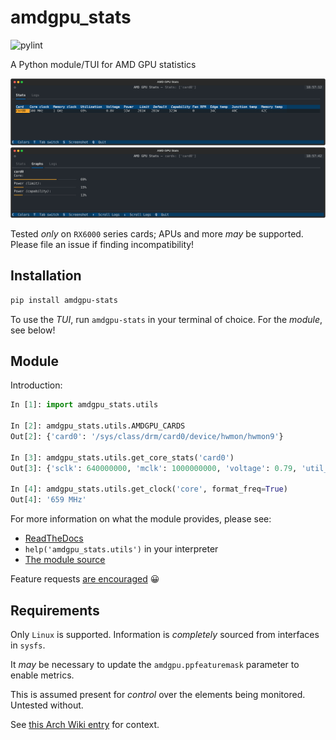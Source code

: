 # amdgpu_stats
![pylint](https://github.com/joshlay/amdgpu_stats/actions/workflows/pylint.yml/badge.svg)

A Python module/TUI for AMD GPU statistics

![Screenshot of the main stats table](https://raw.githubusercontent.com/joshlay/amdgpu_stats/master/screens/main.svg "Main screen")
![Screenshot of the 'graphing' scroll bars](https://raw.githubusercontent.com/joshlay/amdgpu_stats/master/screens/graphs.svg "Graphs")

Tested _only_ on `RX6000` series cards; APUs and more _may_ be supported. Please file an issue if finding incompatibility!

## Installation
```bash
pip install amdgpu-stats
```
To use the _TUI_, run `amdgpu-stats` in your terminal of choice. For the _module_, see below!

## Module

Introduction:
```python
In [1]: import amdgpu_stats.utils

In [2]: amdgpu_stats.utils.AMDGPU_CARDS
Out[2]: {'card0': '/sys/class/drm/card0/device/hwmon/hwmon9'}

In [3]: amdgpu_stats.utils.get_core_stats('card0')
Out[3]: {'sclk': 640000000, 'mclk': 1000000000, 'voltage': 0.79, 'util_pct': 65}

In [4]: amdgpu_stats.utils.get_clock('core', format_freq=True)
Out[4]: '659 MHz' 
```

For more information on what the module provides, please see:
 - [ReadTheDocs](https://amdgpu-stats.readthedocs.io/en/latest/)
 - `help('amdgpu_stats.utils')` in your interpreter
 - [The module source](https://github.com/joshlay/amdgpu_stats/blob/master/src/amdgpu_stats/utils.py)

Feature requests [are encouraged](https://github.com/joshlay/amdgpu_stats/issues) 😀

## Requirements
Only `Linux` is supported. Information is _completely_ sourced from interfaces in `sysfs`.

It _may_ be necessary to update the `amdgpu.ppfeaturemask` parameter to enable metrics.

This is assumed present for *control* over the elements being monitored. Untested without. 

See [this Arch Wiki entry](https://wiki.archlinux.org/title/AMDGPU#Boot_parameter) for context.
